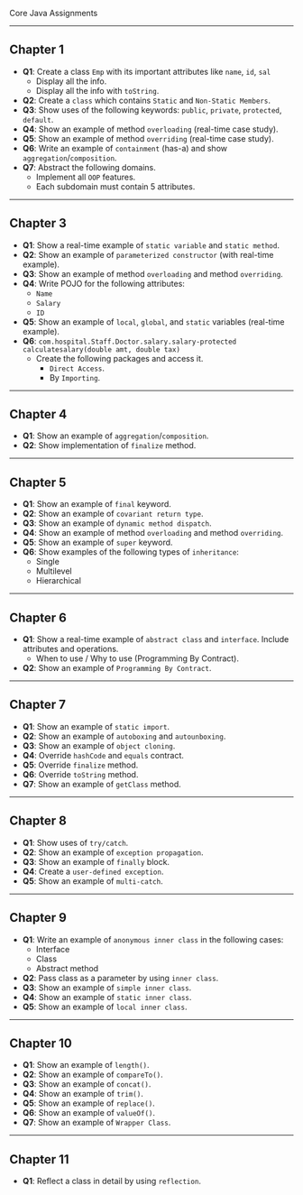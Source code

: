 Core Java Assignments

---

## Chapter 1
- **Q1**: Create a class `Emp` with its important attributes like `name`, `id`, `sal`
  - Display all the info.
  - Display all the info with `toString`.
- **Q2**: Create a `class` which contains `Static` and `Non-Static Members`.
- **Q3**: Show uses of the following keywords: `public`, `private`, `protected`, `default`.
- **Q4**: Show an example of method `overloading` (real-time case study).
- **Q5**: Show an example of method `overriding` (real-time case study).
- **Q6**: Write an example of `containment` (has-a) and show `aggregation`/`composition`.
- **Q7**: Abstract the following domains.
  - Implement all `OOP` features.
  - Each subdomain must contain 5 attributes.

---

## Chapter 3
- **Q1**: Show a real-time example of `static variable` and `static method`.
- **Q2**: Show an example of `parameterized constructor` (with real-time example).
- **Q3**: Show an example of method `overloading` and method `overriding`.
- **Q4**: Write POJO for the following attributes:
  - `Name`
  - `Salary`
  - `ID`
- **Q5**: Show an example of `local`, `global`, and `static` variables (real-time example).
- **Q6**: `com.hospital.Staff.Doctor.salary.salary-protected calculatesalary(double amt, double tax)`
  - Create the following packages and access it.
    - `Direct Access`.
    - By `Importing`.

---

## Chapter 4
- **Q1**: Show an example of `aggregation`/`composition`.
- **Q2**: Show implementation of `finalize` method.

---

## Chapter 5
- **Q1**: Show an example of `final` keyword.
- **Q2**: Show an example of `covariant return type`.
- **Q3**: Show an example of `dynamic method dispatch`.
- **Q4**: Show an example of method `overloading` and method `overriding`.
- **Q5**: Show an example of `super` keyword.
- **Q6**: Show examples of the following types of `inheritance`:
  - Single
  - Multilevel
  - Hierarchical

---

## Chapter 6
- **Q1**: Show a real-time example of `abstract class` and `interface`. Include attributes and operations.
  - When to use / Why to use (Programming By Contract).
- **Q2**: Show an example of `Programming By Contract`.

---

## Chapter 7
- **Q1**: Show an example of `static import`.
- **Q2**: Show an example of `autoboxing` and `autounboxing`.
- **Q3**: Show an example of `object cloning`.
- **Q4**: Override `hashCode` and `equals` contract.
- **Q5**: Override `finalize` method.
- **Q6**: Override `toString` method.
- **Q7**: Show an example of `getClass` method.

---

## Chapter 8
- **Q1**: Show uses of `try/catch`.
- **Q2**: Show an example of `exception propagation`.
- **Q3**: Show an example of `finally` block.
- **Q4**: Create a `user-defined exception`.
- **Q5**: Show an example of `multi-catch`.

---

## Chapter 9
- **Q1**: Write an example of `anonymous inner class` in the following cases:
  - Interface
  - Class
  - Abstract method
- **Q2**: Pass class as a parameter by using `inner class`.
- **Q3**: Show an example of `simple inner class`.
- **Q4**: Show an example of `static inner class`.
- **Q5**: Show an example of `local inner class`.

---

## Chapter 10
- **Q1**: Show an example of `length()`.
- **Q2**: Show an example of `compareTo()`.
- **Q3**: Show an example of `concat()`.
- **Q4**: Show an example of `trim()`.
- **Q5**: Show an example of `replace()`.
- **Q6**: Show an example of `valueOf()`.
- **Q7**: Show an example of `Wrapper Class`.

---

## Chapter 11
- **Q1**: Reflect a class in detail by using `reflection`.
